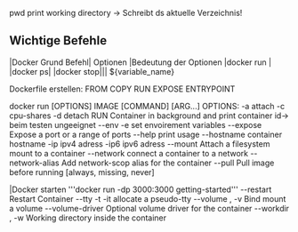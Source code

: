 pwd print working directory -> Schreibt ds aktuelle Verzeichnis!


## Wichtige Befehle 
|Docker Grund Befehl| Optionen |Bedeutung der Optionen
|docker run <image>|
|docker ps|
|docker stop|||
${variable_name}

Dockerfile erstellen:
FROM
COPY
RUN
EXPOSE
ENTRYPOINT

docker run [OPTIONS] IMAGE [COMMAND] [ARG...]
OPTIONS:
-a attach
-c cpu-shares
-d detach RUN Container in background and print container id-> beim testen ungeeignet
--env -e set envoirement variables
--expose Expose a port or a range of ports
--help print usage
--hostname container hostname
-ip ipv4 adress
-ip6 ipv6 adress
--mount Attach a filesystem mount to a container
--network connect a container to a network
--network-alias Add network-scop alias for the container
--pull Pull image before running [always, missing, never]


|Docker starten
'''docker run -dp 3000:3000 getting-started'''
--restart Restart Container
--tty -t -it allocate a pseudo-tty
--volume , -v		Bind mount a volume
--volume-driver		Optional volume driver for the container
--workdir , -w		Working directory inside the container
